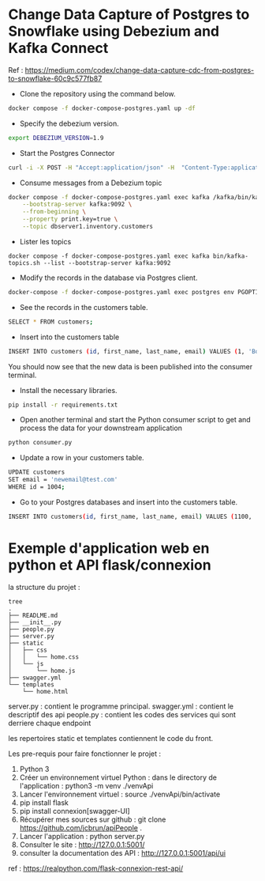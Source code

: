 # Change Data Capture of Postgres to Snowflake using Debezium and Kafka Connect

Ref : <https://medium.com/codex/change-data-capture-cdc-from-postgres-to-snowflake-60c9c577fb87>

* Clone the repository using the command below. 
```bash
docker compose -f docker-compose-postgres.yaml up -df
```

* Specify the debezium version.
```bash
export DEBEZIUM_VERSION=1.9
```

* Start the Postgres Connector
```bash
curl -i -X POST -H "Accept:application/json" -H  "Content-Type:application/json" http://localhost:8083/connectors/ -d @postgres-connection-credential.json
```

* Consume messages from a Debezium topic
```bash
docker compose -f docker-compose-postgres.yaml exec kafka /kafka/bin/kafka-console-consumer.sh \
    --bootstrap-server kafka:9092 \
    --from-beginning \
    --property print.key=true \
    --topic dbserver1.inventory.customers
```

* Lister les topics 
```
docker compose -f docker-compose-postgres.yaml exec kafka bin/kafka-topics.sh --list --bootstrap-server kafka:9092 
```

* Modify the records in the database via Postgres client. 
```bash
docker-compose -f docker-compose-postgres.yaml exec postgres env PGOPTIONS="--search_path=inventory" bash -c 'psql -U $POSTGRES_USER postgres'
```

* See the records in the customers table.
```bash
SELECT * FROM customers;
```

* Insert into the customers table
```bash
INSERT INTO customers (id, first_name, last_name, email) VALUES (1, 'Bob', 'Frank', 'XXXXXXXXXXXXXXXX@gmail.com');
```
You should now see that the new data is been published into the consumer terminal. 

* Install the necessary libraries. 
```bash
pip install -r requirements.txt
```


* Open another terminal and start the Python consumer script to get and process the data for your downstream application
```bash
python consumer.py
```

* Update a row in your customers table.
```bash
UPDATE customers
SET email = 'newemail@test.com'
WHERE id = 1004;
```

* Go to your Postgres databases and insert into the customers table. 
```bash
INSERT INTO customers(id, first_name, last_name, email) VALUES (1100, 'Tiana', 'West', 'Tiana.West@test.com');
```

# Exemple d'application web en python et API flask/connexion

la structure du projet :

    tree
    .
    ├── READLME.md
    ├── __init__.py
    ├── people.py
    ├── server.py
    ├── static
    │   ├── css
    │   │   └── home.css
    │   └── js
    │       └── home.js
    ├── swagger.yml
    └── templates
        └── home.html


server.py : contient le programme principal.
swagger.yml : contient le descriptif des api
people.py : contient les codes des services qui sont derriere chaque endpoint

les repertoires static et templates contiennent le code du front.

Les pre-requis pour faire fonctionner le projet :
1. Python 3
2. Créer un environnement virtuel Python : dans le directory de l'application : python3 -m venv ./venvApi
3. Lancer l'environnement virtuel : source ./venvApi/bin/activate
4. pip install flask
5. pip install connexion[swagger-UI]
6. Récupérer mes sources sur github : git clone https://github.com/jcbrun/apiPeople .
7. Lancer l'application : python server.py
8. Consulter le site : http://127.0.0.1:5001/
9. consulter la documentation des API : http://127.0.0.1:5001/api/ui


ref : https://realpython.com/flask-connexion-rest-api/
